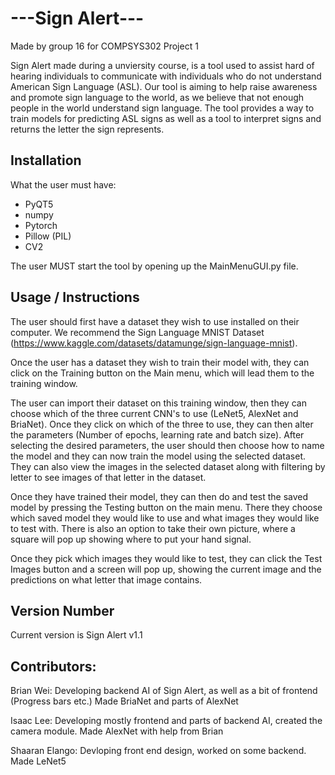 # ---Sign Alert---

Made by group 16 for COMPSYS302 Project 1


Sign Alert made during a unviersity course, is a tool used to assist hard of hearing individuals to communicate with individuals who do not understand American Sign Language (ASL). 
Our tool is aiming to help raise awareness and promote sign language to the world, as we believe that not enough people in the world understand sign language. The tool provides a way to train models for predicting ASL signs as well as a tool to interpret signs and returns the letter the sign represents.

## Installation
What the user must have:
- PyQT5
- numpy
- Pytorch
- Pillow (PIL)
- CV2

The user MUST start the tool by opening up the MainMenuGUI.py file.

## Usage / Instructions
The user should first have a dataset they wish to use installed on their computer.
We recommend the Sign Language MNIST Dataset (https://www.kaggle.com/datasets/datamunge/sign-language-mnist).

Once the user has a dataset they wish to train their model with, they can click on the Training button on the Main menu, which will lead them to the training window.

The user can import their dataset on this training window, then they can choose which of the three current CNN's to use (LeNet5, AlexNet and BriaNet). Once they click on which of the three to use, they can then alter the parameters (Number of epochs, learning rate and batch size).
After selecting the desired parameters, the user should then choose how to name the model and they can now train the model using the selected dataset. They can also view the images in the selected dataset along with filtering by letter to see images of that letter in the dataset.

Once they have trained their model, they can then do and test the saved model by pressing the Testing button on the main menu. There they choose which saved model they would like to use and what images they would like to test with. There is also an option to take their own picture, where a square will pop up showing where to put your hand signal.

Once they pick which images they would like to test, they can click the Test Images button and a screen will pop up, showing the current image and the predictions on what letter that image contains.

## Version Number

Current version is Sign Alert v1.1

## Contributors:

Brian Wei: Developing backend AI of Sign Alert, as well as a bit of frontend (Progress bars etc.) Made BriaNet and parts of AlexNet

Isaac Lee: Developing mostly frontend and parts of backend AI, created the camera module. Made AlexNet with help from Brian

Shaaran Elango: Devloping front end design, worked on some backend. Made LeNet5


